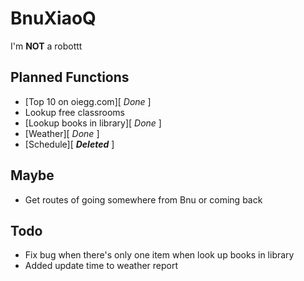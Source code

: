 BnuXiaoQ
========
I'm **NOT** a robottt

Planned Functions
-----------------

*	[Top 10 on oiegg.com][ *Done* ]
*	Lookup free classrooms
*	[Lookup books in library][ *Done* ]
*	[Weather][ *Done* ]
*	[Schedule][ ***Deleted*** ]

Maybe
-----

*	Get routes of going somewhere from Bnu or coming back

Todo
----

*   Fix bug when there's only one item when look up books in library
*   Added update time to weather report